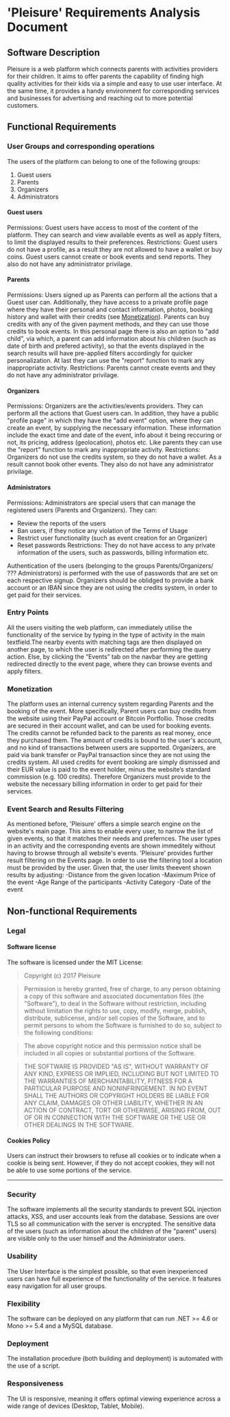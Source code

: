 ﻿# 'Pleisure' Requirements Analysis Document
## Software Description
Pleisure is a web platform which connects parents with activities providers for their children. It aims to offer parents the capability of finding high quality activities for their kids via a simple and easy to use user interface. At the same time, it provides a handy environment for corresponding services and businesses for advertising and reaching out to more potential customers.
## Functional Requirements
### User Groups and corresponding operations
The users of the platform can belong to one of the following groups:
1. Guest users
2. Parents
3. Organizers
4. Administrators
#### Guest users
Permissions: Guest users have access to most of the content of the platform. They can search and view available events as well as apply filters, to limit the displayed results to their preferences. 
Restrictions: Guest users do not have a profile, as a result they are not allowed to have a wallet or buy coins. Guest users cannot create or book events and send reports. They also do not have any administrator privilage.
#### Parents
Permissions: Users signed up as Parents can perform all the actions that a Guest user can. Additionally, they have access to a private profile page where they have their personal and contact information, photos, booking history and wallet with their credits  (see [Monetization](#monetization)). Parents can buy credits with any of the given payment methods, and they can use those credits to book events. In this personal page there is also an option to "add child", via which, a parent can add information about his children (such as date of birth and prefered activity), so that the events displayed in the search results will have pre-applied filters accordingly for quicker personalization. At last they can use the "report" function to mark any inappropriate activity.
Restrictions: Parents cannot create events and they do not have any administrator privilage.
#### Organizers
Permissions: Organizers are the activities/events providers. They can perform all the actions that Guest users can. In addition, they have a public "profile page" in which they have the "add event" option, where they can create an event, by supplying the necessary information. These information include the exact time and date of the event, info about it being reccuring or not, its pricing, address (geolocation), photos etc. Like parents they can use the "report" function to mark any inappropriate activity. 
Restrictions: Organizers do not use the credits system, so they do not have a wallet. As a result cannot book other events. They also do not have any administrator privilage.

#### Administrators
Permissions: Administrators are special users that can manage the registered users (Parents and Organizers). They can:
- Review the reports of the users
- Ban users, if they notice any violation of the Terms of Usage
- Restrict user functionality (such as event creation for an Organizer)
- Reset passwords
Restrictions: They do not have access to any private information of the users, such as passwords, billing information etc.

Authentication of the users (belonging to the groups Parents/Organizers/ ??? Administrators) is performed with the use of  passwords that are set on each respective signup.
Organizers should be oblidged to provide a bank account or an IBAN since they are not using the credits system, in order to get paid for their services.

### Entry Points
All the users visiting the web platform, can immediately utilise the functionality of the service by typing in the type of activity in the main textfield.The nearby events with matching tags are then displayed on another page, to which the user is redirected after performing the query action. 
Else, by clicking the “Events” tab on the navbar they are getting redirected directly to the event page, where they can browse events and apply filters.

### Monetization
The platform uses an internal currency system regarding Parents and the booking of the event. More specifically, Parent users can buy credits from the website using their PayPal account or Bitcoin Portfollio. Those credits are secured in their account wallet, and can be used for booking events. The credits cannot be refunded back to the parents as real money, once they purchased them. The amount of credits is bound to the user's account, and no kind of transactions between users are supported.
Organizers, are paid via bank transfer or PayPal transaction since they are not using the credits system. All used credits for event booking are simply dismissed and their EUR value is paid to the event holder, minus the website’s standard commission (e.g. 100 credits). Therefore Organizers must provide to the website the necessary billing information in order to get paid for their services.

### Event Search and Results Filtering
As mentioned before, 'Pleisure' offers a simple search engine on the website's main page. This aims to enable every user, to narrow the list of given events, so that it matches their needs and prefernces. The user types in an activity and the corresponding events are shown immeditely without having to browse through all website's events.
'Pleisure' provides further result filtering on the Events page. In order to use the filtering tool a location must be provided by the user. Given that, the user limits  theevent shown results by adjusting:
-Distance from the given location
-Maximum Price of the event
-Age Range of the participants
-Activity Category
-Date of the event

## Non-functional Requirements
### Legal
#### Software license
The software is licensed under the MIT License:

> Copyright (c) 2017 Pleisure

> Permission is hereby granted, free of charge, to any person obtaining a copy
> of this software and associated documentation files (the "Software"), to deal
> in the Software without restriction, including without limitation the rights
> to use, copy, modify, merge, publish, distribute, sublicense, and/or sell
> copies of the Software, and to permit persons to whom the Software is
> furnished to do so, subject to the following conditions:

> The above copyright notice and this permission notice shall be included in all
> copies or substantial portions of the Software.

> THE SOFTWARE IS PROVIDED "AS IS", WITHOUT WARRANTY OF ANY KIND, EXPRESS OR
> IMPLIED, INCLUDING BUT NOT LIMITED TO THE WARRANTIES OF MERCHANTABILITY,
> FITNESS FOR A PARTICULAR PURPOSE AND NONINFRINGEMENT. IN NO EVENT SHALL THE
> AUTHORS OR COPYRIGHT HOLDERS BE LIABLE FOR ANY CLAIM, DAMAGES OR OTHER
> LIABILITY, WHETHER IN AN ACTION OF CONTRACT, TORT OR OTHERWISE, ARISING FROM,
> OUT OF OR IN CONNECTION WITH THE SOFTWARE OR THE USE OR OTHER DEALINGS IN THE
> SOFTWARE.

#### Cookies Policy
Users can instruct their browsers to refuse all cookies or to indicate when a cookie is being sent. However, if they do not accept cookies, they will not be able to use some portions of the service.
***
### Security
The software implements all the security standards to prevent SQL injection attacks, XSS, and user accounts leak from the database.
Sessions are over TLS so all communication with the server is encrypted.
The sensitive data of the users (such as information about the children of the "parent" users) are visible only to the user himself and the Administrator users.
### Usability
The User Interface is the simplest possible, so that even inexperienced users can have full experience of the functionality of the service. It features easy navigation for all user groups.

### Flexibility
The software can be deployed on any platform that can run .NET >= 4.6 or Mono >= 5.4 and a MySQL database.

### Deployment
The installation procedure (both building and deployment) is automated with the use of a script.

### Responsiveness
The UI is responsive, meaning it offers optimal viewing experience across a wide range of devices (Desktop, Tablet, Mobile).

